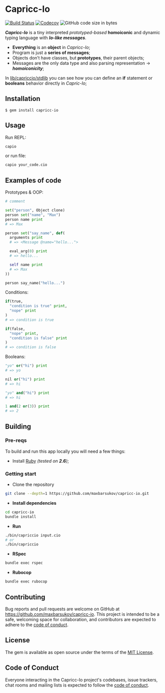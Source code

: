 # Capricc-Io

[![Build Status](https://github.com/maxbarsukov/capricc-io/actions/workflows/main.yml/badge.svg?branch=master)](https://github.com/maxbarsukov/capricc-io/actions/workflows/main.yml)
[![Codecov](https://codecov.io/gh/maxbarsukov/capricc-io/branch/master/graph/badge.svg?token=9L8Y4N4KKW)](https://codecov.io/gh/maxbarsukov/capricc-io)
![GitHub code size in bytes](https://img.shields.io/github/languages/code-size/maxbarsukov/capricc-io)

***Capricc-Io*** is a tiny interpreted *prototyped-based* **homoiconic** and dynamic typing language with ***Io-like messages***.

- **Everything** is an **object** in *Capricc-Io*;
- Program is just a **series of messages**;
- Objects don’t have classes, but **prototypes**, their parent objects;
- Messages are the only data type and also parsing representation → ***homoiconicity***;

In [lib/capriccio/stdlib](https://github.com/maxbarsukov/capricc-io/tree/master/lib/capriccio/stdlib) you can see how you can define an **if** statement or **booleans** behavior directly in *Capric-Io*;

## Installation

    $ gem install capricc-io

## Usage

Run REPL:
```bash
capio
```

or run file:
```bash
capio your_code.cio
```

## Examples of code

Prototypes & OOP:
```python
# comment

set("person", Object clone)
person set("name", "Max")
person name print
# => Max

person set("say_name", def(
  arguments print
  # => <Message @name="hello...">

  eval_arg(0) print
  # => hello...

  self name print
  # => Max
))

person say_name("hello...")
```

Conditions:
```python
if(true,
  "condition is true" print,
  "nope" print
)
# => condition is true

if(false,
  "nope" print,
  "condition is false" print
)
# => condition is false
```

Booleans:
```python
"yo" or("hi") print
# => yo

nil or("hi") print
# => hi

"yo" and("hi") print
# => hi

1 and(2 or(3)) print
# => 2
```

## Building

### Pre-reqs

To build and run this app locally you will need a few things:

- Install [Ruby](https://www.ruby-lang.org/en/) *(tested on **2.6**)*;

### Getting start

- Clone the repository
```bash
git clone --depth=1 https://github.com/maxbarsukov/capricc-io.git
```
- **Install dependencies**
```bash
cd capricc-io
bundle install
```
- **Run**
```bash
./bin/capriccio input.cio
# or
./bin/capriccio
````
- **RSpec**
```bash
bundle exec rspec
```
- **Rubocop**
```bash
bundle exec rubocop
```

## Contributing

Bug reports and pull requests are welcome on GitHub at https://github.com/maxbarsukov/capricc-io. This project is intended to be a safe, welcoming space for collaboration, and contributors are expected to adhere to the [code of conduct](https://github.com/maxbarsukov/capricc-io/blob/master/CODE_OF_CONDUCT.md).

## License

The gem is available as open source under the terms of the [MIT License](https://opensource.org/licenses/MIT).

## Code of Conduct

Everyone interacting in the Capricc-Io project's codebases, issue trackers, chat rooms and mailing lists is expected to follow the [code of conduct](https://github.com/maxbarsukov/capricc-io/blob/master/CODE_OF_CONDUCT.md).
